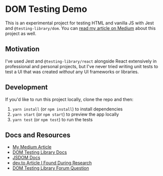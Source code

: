 # DOM Testing Demo

This is an experimental project for testing HTML and vanilla JS with Jest and `@testing-library/dom`. You can [read my article on Medium](https://levelup.gitconnected.com/how-to-unit-test-html-and-vanilla-javascript-without-a-ui-framework-c4c89c9f5e56?source=friends_link&sk=15836e19406fd422a13411e3ef497c0d) about this project as well.

## Motivation

I've used Jest and `@testing-library/react` alongside React extensively in professional and personal projects, but I've never tried writing unit tests to test a UI that was created *without* any UI frameworks or libraries.

## Development

If you'd like to run this project locally, clone the repo and then:

1. `yarn install` (or `npm install`) to install dependencies
2. `yarn start` (or `npm start`) to preview the app locally
3. `yarn test` (or `npm test`) to run the tests

## Docs and Resources

- [My Medium Article](https://levelup.gitconnected.com/how-to-unit-test-html-and-vanilla-javascript-without-a-ui-framework-c4c89c9f5e56?source=friends_link&sk=15836e19406fd422a13411e3ef497c0d)
- [DOM Testing Library Docs](https://testing-library.com/docs/dom-testing-library/intro)
- [JSDOM Docs](https://github.com/jsdom/jsdom#executing-scripts)
- [dev.to Article I Found During Research](https://dev.to/snowleo208/things-i-learned-after-writing-tests-for-js-and-html-page-4lja)
- [DOM Testing Library Forum Question](https://spectrum.chat/testing-library/help-dom/test-plain-html-vanilla-js~9f56a169-ea3f-481b-b1cc-dd9fc70dbeaf)
